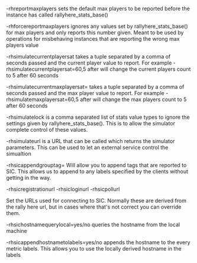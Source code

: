 -rhreportmaxplayers sets the default max players to be reported before the instance has called rallyhere_stats_base()

-rhforcereportmaxplayers ignores any values set by rallyhere_stats_base() for max players and only reports this number given. Meant to be used by operations for misbehaving instances that are reporting the wrong max players value

-rhsimulatecurrentplayersat takes a tuple separated by a comma of seconds passed and the current player value to report. For example -rhsimulatecurrentplayersat=60,5 after will change the current players count to 5 after 60 seconds

-rhsimulatecurrentmaxplayersat= takes a tuple separated by a comma of seconds passed and the max player value to report. For example -rhsimulatemaxplayersat=60,5 after will change the max players count to 5 after 60 seconds

-rhsimulatelock is a comma separated list of stats value types to ignore the settings given by rallyhere_stats_base(). This is to allow the simulator complete control of these values.

-rhsimulateurl is a URL that can be called which returns the simulator parameters. This can be used to let an external service control the simualtion

-rhsicappendgrouptag= Will allow you to append tags that are reported to SIC. This allows us to append to any labels specified by the clients without getting in the way.

-rhsicregistrationurl
-rhsicloginurl
-rhsicpollurl

Set the URLs used for connecting to SIC. Normally these are derived from the rally here url, but in cases where that's not correct you can override them.

-rhsichostnamequerylocal=yes/no queries the hostname from the local machine

-rhsicappendhostnametolabels=yes/no appends the hostname to the every metric labels. This allows you to use the locally derived hostname in the labels

